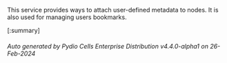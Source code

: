 






This service provides ways to attach user-defined metadata to nodes. It is also used for managing users bookmarks.

[:summary]

###### Auto generated by Pydio Cells Enterprise Distribution v4.4.0-alpha1 on 26-Feb-2024
